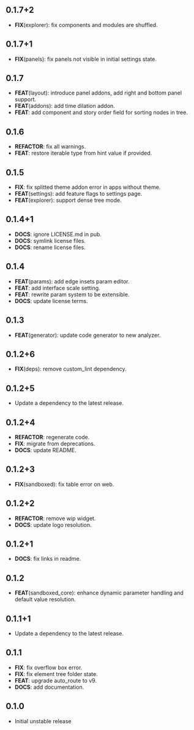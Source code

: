 ## 0.1.7+2

 - **FIX**(explorer): fix components and modules are shuffled.

## 0.1.7+1

 - **FIX**(panels): fix panels not visible in initial settings state.

## 0.1.7

 - **FEAT**(layout): introduce panel addons, add right and bottom panel support.
 - **FEAT**(addons): add time dilation addon.
 - **FEAT**: add component and story order field for sorting nodes in tree.

## 0.1.6

 - **REFACTOR**: fix all warnings.
 - **FEAT**: restore iterable type from hint value if provided.

## 0.1.5

 - **FIX**: fix splitted theme addon error in apps without theme.
 - **FEAT**(settings): add feature flags to settings page.
 - **FEAT**(explorer): support dense tree mode.

## 0.1.4+1

 - **DOCS**: ignore LICENSE.md in pub.
 - **DOCS**: symlink license files.
 - **DOCS**: rename license files.

## 0.1.4

 - **FEAT**(params): add edge insets param editor.
 - **FEAT**: add interface scale setting.
 - **FEAT**: rewrite param system to be extensible.
 - **DOCS**: update license terms.

## 0.1.3

 - **FEAT**(generator): update code generator to new analyzer.

## 0.1.2+6

 - **FIX**(deps): remove custom_lint dependency.

## 0.1.2+5

 - Update a dependency to the latest release.

## 0.1.2+4

 - **REFACTOR**: regenerate code.
 - **FIX**: migrate from deprecations.
 - **DOCS**: update README.

## 0.1.2+3

 - **FIX**(sandboxed): fix table error on web.

## 0.1.2+2

 - **REFACTOR**: remove wip widget.
 - **DOCS**: update logo resolution.

## 0.1.2+1

 - **DOCS**: fix links in readme.

## 0.1.2

 - **FEAT**(sandboxed_core): enhance dynamic parameter handling and default value resolution.

## 0.1.1+1

 - Update a dependency to the latest release.

## 0.1.1

 - **FIX**: fix overflow box error.
 - **FIX**: fix element tree folder state.
 - **FEAT**: upgrade auto_route to v9.
 - **DOCS**: add documentation.

## 0.1.0

* Initial unstable release
